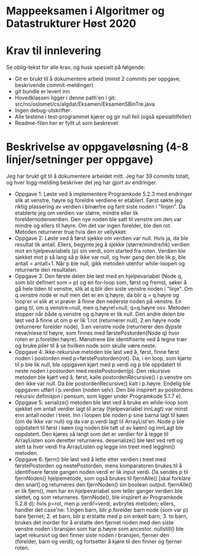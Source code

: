 # Mappeeksamen i Algoritmer og Datastrukturer Høst 2020

# Krav til innlevering

Se oblig-tekst for alle krav, og husk spesielt på følgende:

* Git er brukt til å dokumentere arbeid (minst 2 commits per oppgave, beskrivende commit-meldinger)	
* git bundle er levert inn
* Hovedklassen ligger i denne path'en i git: src/no/oslomet/cs/algdat/Eksamen/EksamenSBinTre.java
* Ingen debug-utskrifter
* Alle testene i test-programmet kjører og gir null feil (også spesialtilfeller)
* Readme-filen her er fyllt ut som beskrevet


# Beskrivelse av oppgaveløsning (4-8 linjer/setninger per oppgave)

Jeg har brukt git til å dokumentere arbeidet mitt. Jeg har 39 commits totalt, og hver logg-melding beskriver det jeg har gjort av endringer.

* Oppgave 1: Løste ved å implementere Programkode 5.2.3 med endringer slik at venstre, høyre og foreldre verdiene er etablert. 
Først søkte jeg riktig plassering av verdien i binærtre og fant siste noden i "linjen". Da etablerte jeg om verdien var større, mindre eller lik foreldernodenverdien.
Den nye noden ble satt til venstre om den var mindre og ellers til høyre. Om det var ingen forelder, ble den rot. 
Metoden returnerer true hvis den er vellykket.  
* Oppgave 2: Løste ved å først sjekke om verdien var null. Hvis ja, da ble resultat lik antall. 
Ellers, begynte jeg å sjekke (større/mindre/lik) verdien mot en hjelpevariabels (p) sin verdi, som started fra roten.
Verdien ble sjekket mot p så lang så p ikke var null, og hver gang den ble lik p, ble antall = antall+1.
Når p ble null, gikk metoden utenfor while-loopen og returnerte den resultaten.
* Oppgave 3: Den første delen ble løst med en hjelpevariabel (Node q, som blir definert som = p) og en for-loop som, først og fremst, søker å gå hele tiden til venstre, slik at q blir den siste venstre noden i "linje".
Om q.venstre node er null men det er en q.høyre, da blir q = q.høyre og loop'er vi slik at vi prøver å finne den nederste noden på venstre. En gang til, om q.venstre=null, men q.høyre!=null, q=q.høyre osv. 
Metoden stopper når både q.venstre og q.høyre er lik null.
Den andre delen ble løst ved å finne ut om p er lik 1.rot (returnerer null), 2.en høyre node (returnerer forelder node), 3.en venstre node (returnerer den dypste nevø/niese til høyre, som finnes med førstePostorden(Node q) hvor roten er p.forelder.høyre).
Mønstrene ble identifiserte ved å tegne trær og bruke piler til å se hvilken node som skulle være neste.
* Oppgave 4: Ikke-rekursive metoden ble løst ved å, først, finne først noden i postorden med p=førstePostorden(rot). 
Da, i en loop, som kjørte til p ble lik null, ble oppgaven kjørt med p.verdi og p ble oppdatert til neste noden i postorden med nestePostorden(p).
Den rekursive metoden ble kjørt ved å, først, kalle postordenRecursive() i p.venstre om den ikke var null. Da ble postordenRecursive() kalt i p.høyre. 
Endelig ble oppgaven utført i p.verdien (noden selv). Den ble inspirert av postordens rekursiv definisjon i pensum, som ligger under Programkode 5.1.7 e).
* Oppgave 5:  serialize() metoden ble løst ved å bruke en while-loop som sjekket om antall verdier lagt til array (hjelpevariabel innLagt) var minst enn antall noder i treet.
Inn i loopen ble noden p sine barna lagt til køen (om de ikke var null) og da var p.verdi lagt til ArrayList'en. 
Node p ble oppdatert til først i køen (og noden ble tatt ut av køen) og innLagt ble oppdatert. Den kjøres så langt som det er verdier for å legge til ArrayListen som deretter returneres.
deserialize() ble løst ved rett og slett ta hver verdi fra ArrayListen og legge inn treet med leggInn() metoden.
* Oppgave 6: fjern() ble løst ved å lette etter verdien i treet med førstePostorden og nestePostorden, mens komparatoren brukes til å identifisere første gangen noden.verdi er lik input verdi.
Da sendes p til fjernNoden() hjelpemetode, som også brukes til fjernAlle() [skal forklare den snart] og returneres den fjernNoden() sin boolean output.
fjernAlle() er lik fjern(), men har en hjelpevariabel som teller ganger verdien ble slettet, og som returneres.
fjernNode(), ble inspirert av Programkode 5.2.8 d): hvis p=rot, men p.verdi!=verdi, avbrytes metoden; ellers, handler det case'ne: 1.ingen barn, blir p.forelder barn node (som var p) bare fjernet; 2. et barn, blir p erstatte med p sin enkelt barn; 3. to barn, brukes det inorder for å erstatte den fjernet noden med den siste venstre noden i bransjen som har p.høyre som ancestor.
nullstill() ble laget rekursivt og den finner siste noden i bransjen, fjerner den (forelder, barn og verdi), og fortsetter å kjøre til den finner og fjerner roten.
